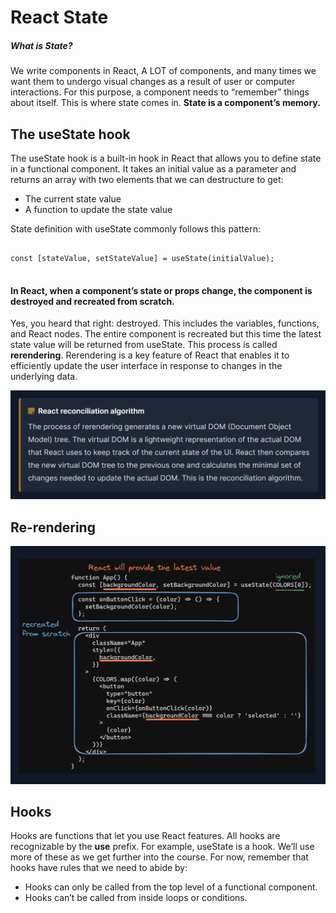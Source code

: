 # React State
##### What is State?

We write components in React, A LOT of components, and many times we want them to undergo visual changes as a result of user or computer interactions. For this purpose, a component needs to “remember” things about itself. This is where state comes in. **State is a component’s memory.**

## The useState hook
The useState hook is a built-in hook in React that allows you to define state in a functional component. It takes an initial value as a parameter and returns an array with two elements that we can destructure to get:

* The current state value
* A function to update the state value
  
State definition with useState commonly follows this pattern:
<pre> <code>
const [stateValue, setStateValue] = useState(initialValue);
</code> </pre>

#### In React, when a component’s state or props change, the component is destroyed and recreated from scratch.

Yes, you heard that right: destroyed. This includes the variables, functions, and React nodes. The entire component is recreated but this time the latest state value will be returned from useState. This process is called **rerendering**. Rerendering is a key feature of React that enables it to efficiently update the user interface in response to changes in the underlying data.

![Alt text](image.png)

## Re-rendering  
![Alt text](image-1.png)


## Hooks

Hooks are functions that let you use React features. All hooks are recognizable by the **use** prefix. For example, useState is a hook. We’ll use more of these as we get further into the course. For now, remember that hooks have rules that we need to abide by:

* Hooks can only be called from the top level of a functional component.
* Hooks can’t be called from inside loops or conditions.